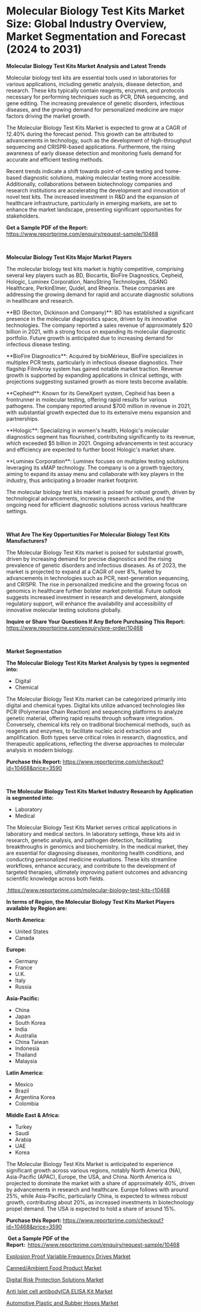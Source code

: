 <p><h1>Molecular Biology Test Kits Market Size: Global Industry Overview, Market Segmentation and Forecast (2024 to 2031)</h1></p><p><strong>Molecular Biology Test Kits Market Analysis and Latest Trends</strong></p>
<p><p>Molecular biology test kits are essential tools used in laboratories for various applications, including genetic analysis, disease detection, and research. These kits typically contain reagents, enzymes, and protocols necessary for performing techniques such as PCR, DNA sequencing, and gene editing. The increasing prevalence of genetic disorders, infectious diseases, and the growing demand for personalized medicine are major factors driving the market growth.</p><p>The Molecular Biology Test Kits Market is expected to grow at a CAGR of 12.40% during the forecast period. This growth can be attributed to advancements in technology, such as the development of high-throughput sequencing and CRISPR-based applications. Furthermore, the rising awareness of early disease detection and monitoring fuels demand for accurate and efficient testing methods.</p><p>Recent trends indicate a shift towards point-of-care testing and home-based diagnostic solutions, making molecular testing more accessible. Additionally, collaborations between biotechnology companies and research institutions are accelerating the development and innovation of novel test kits. The increased investment in R&D and the expansion of healthcare infrastructure, particularly in emerging markets, are set to enhance the market landscape, presenting significant opportunities for stakeholders.</p></p>
<p><strong>Get a Sample PDF of the Report:&nbsp;</strong> <a href="https://www.reportprime.com/enquiry/request-sample/10468">https://www.reportprime.com/enquiry/request-sample/10468</a></p>
<p>&nbsp;</p>
<p><strong>Molecular Biology Test Kits Major Market Players</strong></p>
<p><p>The molecular biology test kits market is highly competitive, comprising several key players such as BD, Biocartis, BioFire Diagnostics, Cepheid, Hologic, Luminex Corporation, NanoString Technologies, OSANG Healthcare, PerkinElmer, Quidel, and Rheonix. These companies are addressing the growing demand for rapid and accurate diagnostic solutions in healthcare and research.</p><p>**BD (Becton, Dickinson and Company)**: BD has established a significant presence in the molecular diagnostics space, driven by its innovative technologies. The company reported a sales revenue of approximately $20 billion in 2021, with a strong focus on expanding its molecular diagnostic portfolio. Future growth is anticipated due to increasing demand for infectious disease testing.</p><p>**BioFire Diagnostics**: Acquired by bioMérieux, BioFire specializes in multiplex PCR tests, particularly in infectious disease diagnostics. Their flagship FilmArray system has gained notable market traction. Revenue growth is supported by expanding applications in clinical settings, with projections suggesting sustained growth as more tests become available.</p><p>**Cepheid**: Known for its GeneXpert system, Cepheid has been a frontrunner in molecular testing, offering rapid results for various pathogens. The company reported around $700 million in revenue in 2021, with substantial growth expected due to its extensive menu expansion and partnerships. </p><p>**Hologic**: Specializing in women's health, Hologic's molecular diagnostics segment has flourished, contributing significantly to its revenue, which exceeded $5 billion in 2021. Ongoing advancements in test accuracy and efficiency are expected to further boost Hologic's market share.</p><p>**Luminex Corporation**: Luminex focuses on multiplex testing solutions leveraging its xMAP technology. The company is on a growth trajectory, aiming to expand its assay menu and collaborate with key players in the industry, thus anticipating a broader market footprint.</p><p>The molecular biology test kits market is poised for robust growth, driven by technological advancements, increasing research activities, and the ongoing need for efficient diagnostic solutions across various healthcare settings.</p></p>
<p>&nbsp;</p>
<p><strong>What Are The Key Opportunities For Molecular Biology Test Kits Manufacturers?</strong></p>
<p><p>The Molecular Biology Test Kits market is poised for substantial growth, driven by increasing demand for precise diagnostics and the rising prevalence of genetic disorders and infectious diseases. As of 2023, the market is projected to expand at a CAGR of over 8%, fueled by advancements in technologies such as PCR, next-generation sequencing, and CRISPR. The rise in personalized medicine and the growing focus on genomics in healthcare further bolster market potential. Future outlook suggests increased investment in research and development, alongside regulatory support, will enhance the availability and accessibility of innovative molecular testing solutions globally.</p></p>
<p><strong>Inquire or Share Your Questions If Any Before Purchasing This Report:</strong> <a href="https://www.reportprime.com/enquiry/pre-order/10468">https://www.reportprime.com/enquiry/pre-order/10468</a></p>
<p>&nbsp;</p>
<p><strong>Market Segmentation</strong></p>
<p><strong>The Molecular Biology Test Kits Market Analysis by types is segmented into:</strong></p>
<p><ul><li>Digital</li><li>Chemical</li></ul></p>
<p><p>The Molecular Biology Test Kits market can be categorized primarily into digital and chemical types. Digital kits utilize advanced technologies like PCR (Polymerase Chain Reaction) and sequencing platforms to analyze genetic material, offering rapid results through software integration. Conversely, chemical kits rely on traditional biochemical methods, such as reagents and enzymes, to facilitate nucleic acid extraction and amplification. Both types serve critical roles in research, diagnostics, and therapeutic applications, reflecting the diverse approaches to molecular analysis in modern biology.</p></p>
<p><strong>Purchase this Report:&nbsp;</strong><a href="https://www.reportprime.com/checkout?id=10468&price=3590">https://www.reportprime.com/checkout?id=10468&price=3590</a></p>
<p>&nbsp;</p>
<p><strong>The Molecular Biology Test Kits Market Industry Research by Application is segmented into:</strong></p>
<p><ul><li>Laboratory</li><li>Medical</li></ul></p>
<p><p>The Molecular Biology Test Kits Market serves critical applications in laboratory and medical sectors. In laboratory settings, these kits aid in research, genetic analysis, and pathogen detection, facilitating breakthroughs in genomics and biochemistry. In the medical market, they are essential for diagnosing diseases, monitoring health conditions, and conducting personalized medicine evaluations. These kits streamline workflows, enhance accuracy, and contribute to the development of targeted therapies, ultimately improving patient outcomes and advancing scientific knowledge across both fields.</p></p>
<p><a href="https://www.reportprime.com/molecular-biology-test-kits-r10468">&nbsp;https://www.reportprime.com/molecular-biology-test-kits-r10468</a></p>
<p><strong>In terms of Region, the Molecular Biology Test Kits Market Players available by Region are:</strong></p>
<p>
    <p> <strong> North America: </strong>
        <ul>
            <li>United States</li>
            <li>Canada</li>
        </ul>
        </p> 
    <p> <strong> Europe: </strong>
        <ul>
            <li>Germany</li>
            <li>France</li>
            <li>U.K.</li>
            <li>Italy</li>
            <li>Russia</li>
        </ul>
        </p> 
    <p> <strong> Asia-Pacific: </strong>
        <ul>
            <li>China</li>
            <li>Japan</li>
            <li>South Korea</li>
            <li>India</li>
            <li>Australia</li>
            <li>China Taiwan</li>
            <li>Indonesia</li>
            <li>Thailand</li>
            <li>Malaysia</li>
        </ul>
        </p> 
    <p> <strong> Latin America: </strong>
        <ul>
            <li>Mexico</li>
            <li>Brazil</li>
            <li>Argentina Korea</li>
            <li>Colombia</li>
        </ul>
        </p> 
    <p> <strong> Middle East & Africa: </strong>
        <ul>
            <li>Turkey</li>
            <li>Saudi</li>
            <li>Arabia</li>
            <li>UAE</li>
            <li>Korea</li>
        </ul>
    </p>
    </p>
<p><p>The Molecular Biology Test Kits Market is anticipated to experience significant growth across various regions, notably North America (NA), Asia-Pacific (APAC), Europe, the USA, and China. North America is projected to dominate the market with a share of approximately 40%, driven by advancements in research and healthcare. Europe follows with around 25%, while Asia-Pacific, particularly China, is expected to witness robust growth, contributing about 20%, as increased investments in biotechnology propel demand. The USA is expected to hold a share of around 15%.</p></p>
<p><strong>Purchase this Report: </strong><a href="https://www.reportprime.com/checkout?id=10468&price=3590">https://www.reportprime.com/checkout?id=10468&price=3590</a></p>
<p>&nbsp;<strong>Get a Sample PDF of the Report:&nbsp;&nbsp;</strong><a href="https://www.reportprime.com/enquiry/request-sample/10468">https://www.reportprime.com/enquiry/request-sample/10468</a></p>
<p><strong></strong></p>
<p><p><a href="https://issuu.com/reportprime-2/docs/explosion-proof-variable-frequency-_f62c384ab3b977">Explosion Proof Variable Frequency Drives Market</a></p><p><a href="https://medium.com/@zoe.dyer9808709/the-canned-ambient-food-product-market-insights-report-offers-an-in-depth-and-thorough-analysis-724b5d373c75">Canned/Ambient Food Product Market</a></p><p><a href="https://www.linkedin.com/pulse/digital-risk-protection-solutions-industry-insights-report-analyzing-7idne?trackingId=I6YEjIIBQHSHWCRybadkTg%3D%3D">Digital Risk Protection Solutions Market</a></p><p><a href="https://github.com/PeterParrish5/Market-Research-Report-List-6/blob/main/anti-islet-cell-antibodyica-elisa-kit-market.md">Anti Islet cell antibodyICA ELISA Kit Market</a></p><p><a href="https://issuu.com/reportprime-2/docs/automotive-plastic-and-rubber-hoses_821c97bb057ecf">Automotive Plastic and Rubber Hoses Market</a></p></p>